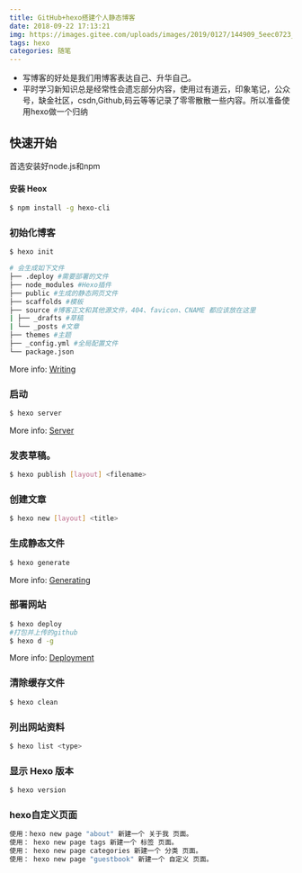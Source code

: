 ```yaml
---
title: GitHub+hexo搭建个人静态博客 
date: 2018-09-22 17:13:21
img: https://images.gitee.com/uploads/images/2019/0127/144909_5eec0723_1478371.png
tags: hexo
categories: 随笔
---
```

* 写博客的好处是我们用博客表达自己、升华自己。
* 平时学习新知识总是经常性会遗忘部分内容，使用过有道云，印象笔记，公众号，缺金社区，csdn,Github,码云等等记录了零零散散一些内容。所以准备使用hexo做一个归纳

## 快速开始
首选安装好node.js和npm
#### 安装 Heox

``` bash
$ npm install -g hexo-cli
```
### 初始化博客

``` bash
$ hexo init

# 会生成如下文件
├── .deploy #需要部署的文件
├── node_modules #Hexo插件
├── public #生成的静态网页文件
├── scaffolds #模板
├── source #博客正文和其他源文件，404、favicon、CNAME 都应该放在这里
| ├── _drafts #草稿
| └── _posts #文章
├── themes #主题
├── _config.yml #全局配置文件
└── package.json
```

More info: [Writing](https://hexo.io/docs/writing.html)

### 启动

``` bash
$ hexo server
```

More info: [Server](https://hexo.io/docs/server.html)

### 发表草稿。
``` bash
$ hexo publish [layout] <filename>
```
### 创建文章
``` bash
$ hexo new [layout] <title>
```


### 生成静态文件

``` bash
$ hexo generate
```

More info: [Generating](https://hexo.io/docs/generating.html)

### 部署网站

``` bash
$ hexo deploy
#打包并上传的github
$ hexo d -g
```
More info: [Deployment](https://hexo.io/docs/deployment.html)

### 清除缓存文件
``` bash
$ hexo clean
```

### 列出网站资料
``` bash
$ hexo list <type>
```
### 显示 Hexo 版本
``` bash
$ hexo version
```

### hexo自定义页面
``` bash
使用：hexo new page "about" 新建一个 关于我 页面。 
使用： hexo new page tags 新建一个 标签 页面。 
使用： hexo new page categories 新建一个 分类 页面。 
使用： hexo new page "guestbook" 新建一个 自定义 页面。 
```